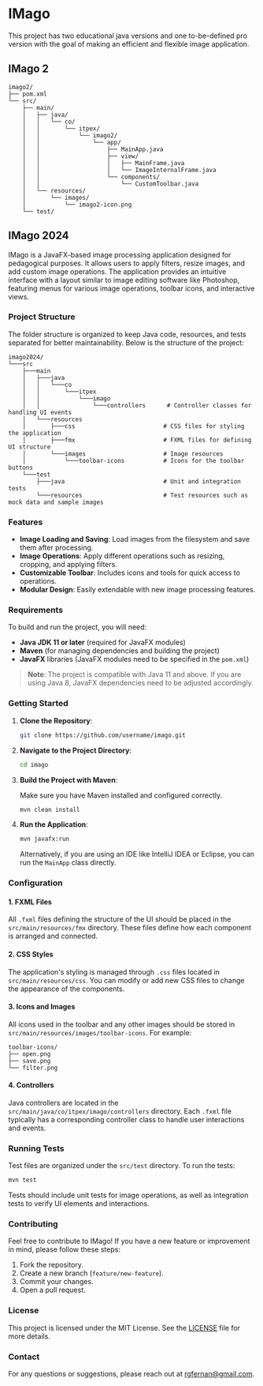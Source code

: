 # IMago
This project has two educational java versions and one to-be-defined pro version with the goal of making an efficient and flexible image application.

## IMago 2

```
imago2/
├── pom.xml
└── src/
    ├── main/
    │   ├── java/
    │   │   └── co/
    │   │       └── itpex/
    │   │           └── imago2/
    │   │               └── app/
    │   │                   ├── MainApp.java
    │   │                   ├── view/
    │   │                   │   ├── MainFrame.java
    │   │                   │   └── ImageInternalFrame.java
    │   │                   └── components/
    │   │                       └── CustomToolbar.java
    │   └── resources/
    │       └── images/
    │           └── imago2-icon.png
    └── test/
```

## IMago 2024

IMago is a JavaFX-based image processing application designed for pedagogical purposes. It allows users to apply filters, resize images, and add custom image operations. The application provides an intuitive interface with a layout similar to image editing software like Photoshop, featuring menus for various image operations, toolbar icons, and interactive views.

### Project Structure

The folder structure is organized to keep Java code, resources, and tests separated for better maintainability. Below is the structure of the project:

```
imago2024/
└───src
    ├───main
    │   ├───java
    │   │   └───co
    │   │       └───itpex
    │   │           └───imago
    │   │               └───controllers      # Controller classes for handling UI events
    │   └───resources
    │       ├───css                         # CSS files for styling the application
    │       ├───fmx                         # FXML files for defining UI structure
    │       └───images                      # Image resources
    │           └───toolbar-icons           # Icons for the toolbar buttons
    └───test
        ├───java                            # Unit and integration tests
        └───resources                       # Test resources such as mock data and sample images
```

### Features

- **Image Loading and Saving**: Load images from the filesystem and save them after processing.
- **Image Operations**: Apply different operations such as resizing, cropping, and applying filters.
- **Customizable Toolbar**: Includes icons and tools for quick access to operations.
- **Modular Design**: Easily extendable with new image processing features.

### Requirements

To build and run the project, you will need:

- **Java JDK 11 or later** (required for JavaFX modules)
- **Maven** (for managing dependencies and building the project)
- **JavaFX** libraries (JavaFX modules need to be specified in the `pom.xml`)

> **Note**: The project is compatible with Java 11 and above. If you are using Java 8, JavaFX dependencies need to be adjusted accordingly.

### Getting Started

1. **Clone the Repository**:

   ```bash
   git clone https://github.com/username/imago.git
   ```

2. **Navigate to the Project Directory**:

   ```bash
   cd imago
   ```

3. **Build the Project with Maven**:

   Make sure you have Maven installed and configured correctly.

   ```bash
   mvn clean install
   ```

4. **Run the Application**:

   ```bash
   mvn javafx:run
   ```

   Alternatively, if you are using an IDE like IntelliJ IDEA or Eclipse, you can run the `MainApp` class directly.

### Configuration

#### 1. **FXML Files**
All `.fxml` files defining the structure of the UI should be placed in the `src/main/resources/fmx` directory. These files define how each component is arranged and connected.

#### 2. **CSS Styles**
The application's styling is managed through `.css` files located in `src/main/resources/css`. You can modify or add new CSS files to change the appearance of the components.

#### 3. **Icons and Images**
All icons used in the toolbar and any other images should be stored in `src/main/resources/images/toolbar-icons`. For example:

```
toolbar-icons/
├── open.png
├── save.png
└── filter.png
```

#### 4. **Controllers**
Java controllers are located in the `src/main/java/co/itpex/imago/controllers` directory. Each `.fxml` file typically has a corresponding controller class to handle user interactions and events.

### Running Tests

Test files are organized under the `src/test` directory. To run the tests:

```bash
mvn test
```

Tests should include unit tests for image operations, as well as integration tests to verify UI elements and interactions.

### Contributing

Feel free to contribute to IMago! If you have a new feature or improvement in mind, please follow these steps:

1. Fork the repository.
2. Create a new branch (`feature/new-feature`).
3. Commit your changes.
4. Open a pull request.

### License

This project is licensed under the MIT License. See the [LICENSE](LICENSE) file for more details.

### Contact

For any questions or suggestions, please reach out at [rgfernan@gmail.com](mailto:rgfernan@gmail.com).

